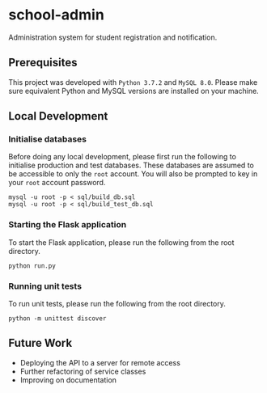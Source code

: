 # school-admin
Administration system for student registration and notification.

## Prerequisites
This project was developed with `Python 3.7.2` and `MySQL 8.0`. Please make sure equivalent Python and MySQL versions are installed on your machine.

## Local Development
### Initialise databases
Before doing any local development, please first run the following to initialise production and test databases. These databases are assumed to be accessible to only the `root` account. You will also be prompted to key in your `root` account password.
```
mysql -u root -p < sql/build_db.sql
mysql -u root -p < sql/build_test_db.sql
```

### Starting the Flask application
To start the Flask application, please run the following from the root directory.
```
python run.py
```

### Running unit tests
To run unit tests, please run the following from the root directory.
```
python -m unittest discover
```

## Future Work
* Deploying the API to a server for remote access
* Further refactoring of service classes
* Improving on documentation